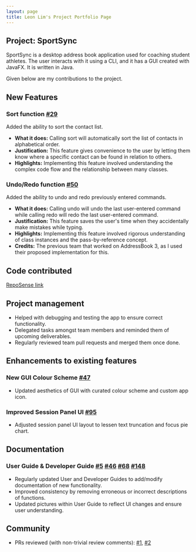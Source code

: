```yaml
---
layout: page
title: Leon Lim's Project Portfolio Page
---
```


## **Project: SportSync**

SportSync is a desktop address book application used for coaching student athletes. The user interacts with it using a CLI, and it has a GUI created with JavaFX. It is written in Java.

Given below are my contributions to the project.

## **New Features**
### Sort function [\#29](https://github.com/AY2223S2-CS2103T-W13-2/tp/pull/29)

Added the ability to sort the contact list.

  * **What it does:** Calling sort will automatically sort the list of contacts in alphabetical order.
  * **Justification:** This feature gives convenience to the user by letting them know where a specific contact can be found in relation to others.
  * **Highlights:** Implementing this feature involved understanding the complex code flow and the relationship between many classes.

<div style="page-break-after: always;"></div>

### Undo/Redo function [\#50](https://github.com/AY2223S2-CS2103T-W13-2/tp/pull/50)

Added the ability to undo and redo previously entered commands.

  * **What it does:** Calling undo will undo the last user-entered command while calling redo will redo the last user-entered command.
  * **Justification:** This feature saves the user's time when they accidentally make mistakes while typing.
  * **Highlights:** Implementing this feature involved rigorous understanding of class instances and the pass-by-reference concept.
  * **Credits:** The previous team that worked on AddressBook 3, as I used their proposed implementation for this.

## **Code contributed**
[RepoSense link](https://nus-cs2103-ay2223s2.github.io/tp-dashboard/?search=temp&sort=groupTitle&sortWithin=title&timeframe=commit&mergegroup=&groupSelect=groupByRepos&breakdown=true&checkedFileTypes=docs~functional-code~test-code~other&since=2023-02-17&tabOpen=true&tabType=authorship&tabAuthor=Tempura-Person&tabRepo=AY2223S2-CS2103T-W13-2%2Ftp%5Bmaster%5D&authorshipIsMergeGroup=false&authorshipFileTypes=docs~functional-code~test-code~other&authorshipIsBinaryFileTypeChecked=false&authorshipIsIgnoredFilesChecked=false)


## **Project management**
* Helped with debugging and testing the app to ensure correct functionality.
* Delegated tasks amongst team members and reminded them of upcoming deliverables.
* Regularly reviewed team pull requests and merged them once done.

<div style="page-break-after: always;"></div>

## **Enhancements to existing features**
### New GUI Colour Scheme [\#47](https://github.com/AY2223S2-CS2103T-W13-2/tp/pull/47)
* Updated aesthetics of GUI with curated colour scheme and custom app icon.

### Improved Session Panel UI [\#95](https://github.com/AY2223S2-CS2103T-W13-2/tp/pull/95)
* Adjusted session panel UI layout to lessen text truncation and focus pie chart.

<div style="page-break-after: always;"></div>

## **Documentation**
### User Guide & Developer Guide [\#5](https://github.com/AY2223S2-CS2103T-W13-2/tp/pull/5) [\#46](https://github.com/AY2223S2-CS2103T-W13-2/tp/pull/46) [\#68](https://github.com/AY2223S2-CS2103T-W13-2/tp/pull/68) [\#148](https://github.com/AY2223S2-CS2103T-W13-2/tp/pull/148)
* Regularly updated User and Developer Guides to add/modify documentation of new functionality.
* Improved consistency by removing erroneous or incorrect descriptions of functions.
* Updated pictures within User Guide to reflect UI changes and ensure user understanding.


## **Community**
* PRs reviewed (with non-trivial review comments): [\#1](https://github.com/nus-cs2103-AY2223S2/ip/pull/268/files/4ab762fcdf788b39ccd9a54756e40336b1284ef4), [\#2](https://github.com/nus-cs2103-AY2223S2/ip/pull/236/files/c28028a6dfb59dee69061e00e77305dad24c2931)

